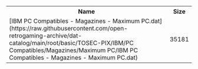 <table>
<tr><th>Name</th><th>Size</th></tr>
<tr><td>[IBM PC Compatibles - Magazines - Maximum PC.dat](https://raw.githubusercontent.com/open-retrogaming-archive/dat-catalog/main/root/basic/TOSEC-PIX/IBM/PC Compatibles/Magazines/Maximum PC/IBM PC Compatibles - Magazines - Maximum PC.dat)</td><td>35181</td></tr>
</table>
